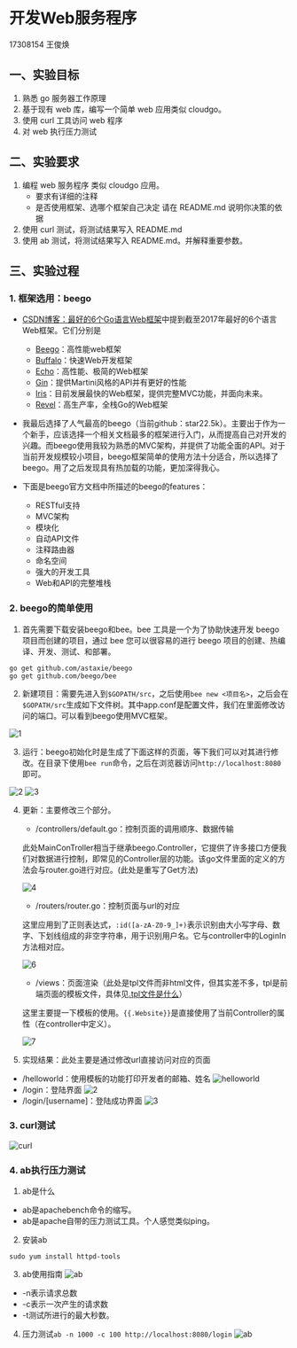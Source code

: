 # 开发Web服务程序
17308154 王俊焕
## 一、实验目标
1. 熟悉 go 服务器工作原理
2. 基于现有 web 库，编写一个简单 web 应用类似 cloudgo。
3. 使用 curl 工具访问 web 程序
4. 对 web 执行压力测试
## 二、实验要求
1. 编程 web 服务程序 类似 cloudgo 应用。
 	- 要求有详细的注释
 	- 是否使用框架、选哪个框架自己决定 请在 README.md 说明你决策的依据
2. 使用 curl 测试，将测试结果写入 README.md
3. 使用 ab 测试，将测试结果写入 README.md。并解释重要参数。
## 三、实验过程
### 1. 框架选用：beego
- [CSDN博客：最好的6个Go语言Web框架](https://blog.csdn.net/dev_csdn/article/details/78740990)中提到截至2017年最好的6个语言Web框架。它们分别是
     - [Beego](https://github.com/astaxie/beego)：高性能web框架
     - [Buffalo](https://github.com/gobuffalo/buffalo)：快速Web开发框架
     - [Echo](https://github.com/labstack/echo)：高性能、极简的Web框架
     - [Gin](https://github.com/gin-gonic/gin)：提供Martini风格的API并有更好的性能
     - [Iris](https://github.com/kataras/iris)：目前发展最快的Web框架，提供完整MVC功能，并面向未来。
     - [Revel](https://github.com/revel/revel)：高生产率，全栈Go的Web框架

- 我最后选择了人气最高的beego（当前github：star22.5k）。主要出于作为一个新手，应该选择一个相关文档最多的框架进行入门，从而提高自己对开发的兴趣。而beego使用我较为熟悉的MVC架构，并提供了功能全面的API。对于当前开发规模较小项目，beego框架简单的使用方法十分适合，所以选择了beego。用了之后发现具有热加载的功能，更加深得我心。

- 下面是beego官方文档中所描述的beego的features：
    - RESTful支持
    - MVC架构
    - 模块化
    - 自动API文件
    - 注释路由器
    - 命名空间
    - 强大的开发工具
    - Web和API的完整堆栈
### 2. beego的简单使用
1. 首先需要下载安装beego和bee。bee 工具是一个为了协助快速开发 beego 项目而创建的项目，通过 bee 您可以很容易的进行 beego 项目的创建、热编译、开发、测试、和部署。
```shell
go get github.com/astaxie/beego
go get github.com/beego/bee
```
2. 新建项目：需要先进入到`$GOPATH/src`，之后使用`bee new <项目名>`，之后会在`$GOPATH/src`生成如下文件树。其中app.conf是配置文件，我们在里面修改访问的端口。可以看到beego使用MVC框架。

![1](/img/tree.png)

3. 运行：beego初始化时是生成了下面这样的页面，等下我们可以对其进行修改。在目录下使用`bee run`命令，之后在浏览器访问`http://localhost:8080`即可。

![2](/img/beerun.png)
![3](/img/8080.png)

4. 更新：主要修改三个部分。
	- /controllers/default.go：控制页面的调用顺序、数据传输
	
	此处MainConTroller相当于继承beego.Controller，它提供了许多接口方便我们对数据进行控制，即常见的Controller层的功能。该go文件里面的定义的方法会与router.go进行对应。(此处是重写了Get方法)
	
	![4](./img/default.png)
	
	- /routers/router.go：控制页面与url的对应

	这里应用到了正则表达式，`:id([a-zA-Z0-9_]+)`表示识别由大小写字母、数字、下划线组成的非空字符串，用于识别用户名。它与controller中的LoginIn方法相对应。
	
	![6](./img/route.png)
	
	
	- /views：页面渲染（此处是tpl文件而非html文件，但其实差不多，tpl是前端页面的模板文件，具体见[.tpl文件是什么](https://blog.csdn.net/weixin_42246997/article/details/90449004)）
	
	这里主要提一下模板的使用。`{{.Website}}`是直接使用了当前Controller的属性（在controller中定义）。
	
	![7](./img/html.png)

5. 实现结果：此处主要是通过修改url直接访问对应的页面
- /helloworld：使用模板的功能打印开发者的邮箱、姓名
   ![helloworld](./img/helloworld.png)
-  /login：登陆界面
![2](./img/login.png)
- /login/[username]：登陆成功界面
![3](./img/loginin.png)
### 3. curl测试

![curl](./img/curl.png)

### 4. ab执行压力测试
1. ab是什么  
- ab是apachebench命令的缩写。
- ab是apache自带的压力测试工具。个人感觉类似ping。
2. 安装ab
```
sudo yum install httpd-tools
```
3. ab使用指南
![ab](./img/ab_help.png)
- -n表示请求总数
- -c表示一次产生的请求数
- -t测试所进行的最大秒数。

4. 压力测试`ab -n 1000 -c 100 http://localhost:8080/login`
![ab](./img/ab.png)




